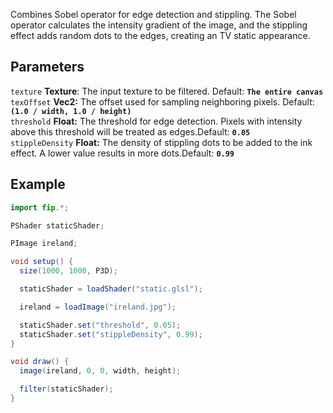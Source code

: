Combines Sobel operator for edge detection and stippling. The Sobel operator calculates the intensity gradient of the image, and the stippling effect adds random dots to the edges, creating an TV static appearance.

## Parameters
`texture` **Texture**: The input texture to be filtered. Default: **`The entire canvas`**
<br>
`texOffset` **Vec2:** The offset used for sampling neighboring pixels. Default: **`(1.0 / width, 1.0 / height)`**
<br>
`threshold` **Float:** The threshold for edge detection. Pixels with intensity above this threshold will be treated as edges.Default: **`0.05`**
<br>
`stippleDensity` **Float:** The density of stippling dots to be added to the ink effect. A lower value results in more dots.Default: **`0.99`**

## Example
```java
import fip.*;

PShader staticShader;

PImage ireland;

void setup() {
  size(1000, 1000, P3D);

  staticShader = loadShader("static.glsl");

  ireland = loadImage("ireland.jpg");

  staticShader.set("threshold", 0.05);
  staticShader.set("stippleDensity", 0.99);
}

void draw() {
  image(ireland, 0, 0, width, height);

  filter(staticShader);
}

```